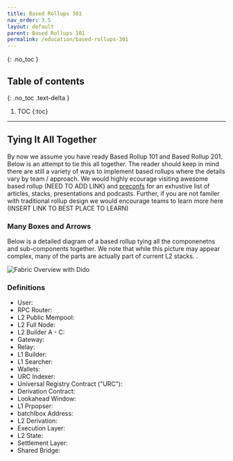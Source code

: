 ```yaml
---
title: Based Rollups 301
nav_order: 3.5
layout: default
parent: Based Rollups 101
permalink: /education/based-rollups-301
---
```


{: .no_toc }

## Table of contents
{: .no_toc .text-delta }

1. TOC
{:toc}

---
## Tying It All Together

By now we assume you have ready Based Rollup 101 and Based Rollup 201. Below is an attempt to tie this all together. The reader should keep in mind there are still a variety of ways to implement based rollups where the details vary by team / approach. We would highly ecourage visiting awesome based rollup (NEED TO ADD LINK) and [preconfs](https://github.com/eth-fabric/awesome-based-preconfs) for an exhustive list of articles, stacks, presentations and podcasts. Further, if you are not familer with traditional rollup design we would encourage teams to learn more here (INSERT LINK TO BEST PLACE TO LEARN)

### Many Boxes and Arrows
Below is a detailed diagram of a based rollup tying all the componenetns and sub-components together. We note that while this picture may appear complex, many of the parts are actually part of current L2 stacks. .

![Fabric Overview with Dido](/website/assets/images/dido-overview.png)

### Definitions
- User:
- RPC Router:
- L2 Public Mempool:
- L2 Full Node:
- L2 Builder A - C:
- Gateway:
- Relay:
- L1 Builder:
- L1 Searcher:
- Wallets:
- URC Indexer:
- Universal Registry Contract ("URC"):
- Derivation Contract:
- Lookahead Window:
- L1 Prpopser:
- batchIbox Address:
- L2 Derivation:
- Execution Layer:
- L2 State:
- Settlement Layer:
- Shared Bridge:
